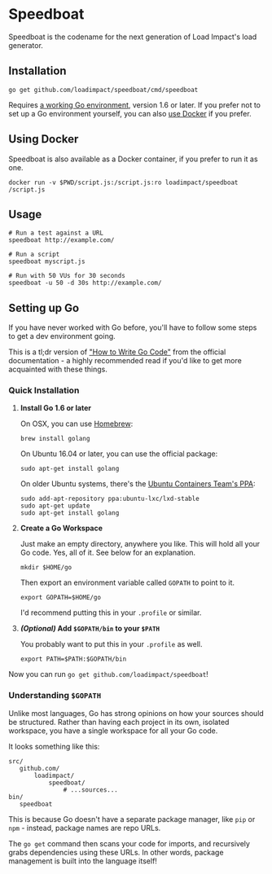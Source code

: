 Speedboat
=========

Speedboat is the codename for the next generation of Load Impact's load generator.

Installation
------------

```
go get github.com/loadimpact/speedboat/cmd/speedboat
```

Requires [a working Go environment](#setting-up-go), version 1.6 or later. If you prefer not to set up a Go environment yourself, you can also [use Docker](#using-docker) if you prefer.

Using Docker
------------

Speedboat is also available as a Docker container, if you prefer to run it as one.

```
docker run -v $PWD/script.js:/script.js:ro loadimpact/speedboat /script.js
```

Usage
-----

```
# Run a test against a URL
speedboat http://example.com/

# Run a script
speedboat myscript.js

# Run with 50 VUs for 30 seconds
speedboat -u 50 -d 30s http://example.com/
```

Setting up Go
-------------

If you have never worked with Go before, you'll have to follow some steps to get a dev environment going.

This is a tl;dr version of ["How to Write Go Code"](https://golang.org/doc/code.html) from the official documentation - a highly recommended read if you'd like to get more acquainted with these things.

### Quick Installation

1. **Install Go 1.6 or later**
   
   On OSX, you can use [Homebrew](http://brew.sh):
   
   ```
   brew install golang
   ```
   
   On Ubuntu 16.04 or later, you can use the official package:
   
   ```
   sudo apt-get install golang
   ```
   
   On older Ubuntu systems, there's the [Ubuntu Containers Team's PPA](https://launchpad.net/%7Eubuntu-lxc/+archive/ubuntu/lxd-stable):
   
   ```
   sudo add-apt-repository ppa:ubuntu-lxc/lxd-stable
   sudo apt-get update
   sudo apt-get install golang
   ```

2. **Create a Go Workspace**
   
   Just make an empty directory, anywhere you like. This will hold all your Go code. Yes, all of it. See below for an explanation.
   
   ```
   mkdir $HOME/go
   ```
   
   Then export an environment variable called `GOPATH` to point to it.
   
   ```
   export GOPATH=$HOME/go
   ```
   
   I'd recommend putting this in your `.profile` or similar.

3. ***(Optional)* Add `$GOPATH/bin` to your `$PATH`**
   
   You probably want to put this in your `.profile` as well.
   
   ```
   export PATH=$PATH:$GOPATH/bin
   ```

Now you can run `go get github.com/loadimpact/speedboat`!

### Understanding `$GOPATH`

Unlike most languages, Go has strong opinions on how your sources should be structured. Rather than having each project in its own, isolated workspace, you have a single workspace for all your Go code.

It looks something like this:

```
src/
   github.com/
       loadimpact/
           speedboat/
               # ...sources...
bin/
   speedboat
```

This is because Go doesn't have a separate package manager, like `pip` or `npm` - instead, package names are repo URLs.

The `go get` command then scans your code for imports, and recursively grabs dependencies using these URLs. In other words, package management is built into the language itself!
